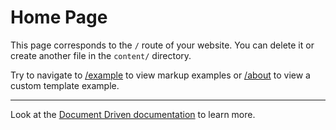 # Home Page

This page corresponds to the `/` route of your website. You can delete it or create another file in the `content/` directory.

Try to navigate to [/example](/example) to view markup examples or [/about](/about) to view a custom template example.

---

Look at the [Document Driven documentation](https://content.nuxtjs.org/guide/writing/document-driven) to learn more.
